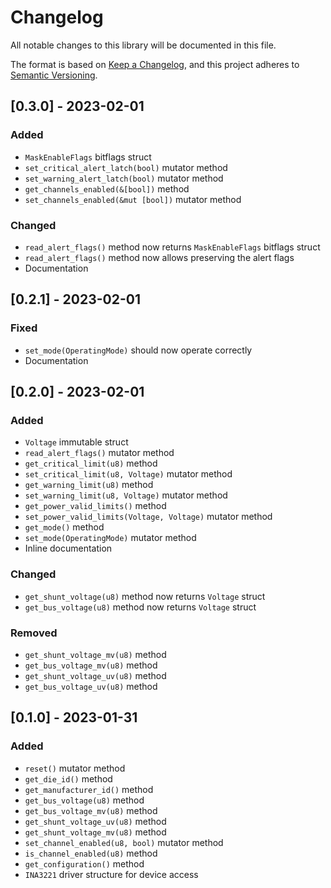 # Changelog
All notable changes to this library will be documented in this file.

The format is based on [Keep a Changelog](https://keepachangelog.com/en/1.0.0/),
and this project adheres to [Semantic Versioning](https://semver.org/spec/v2.0.0.html).

## [0.3.0] - 2023-02-01

### Added

- `MaskEnableFlags` bitflags struct
- `set_critical_alert_latch(bool)` mutator method
- `set_warning_alert_latch(bool)` mutator method
- `get_channels_enabled(&[bool])` method
- `set_channels_enabled(&mut [bool])` mutator method

### Changed

- `read_alert_flags()` method now returns `MaskEnableFlags` bitflags struct
- `read_alert_flags()` method now allows preserving the alert flags
- Documentation

## [0.2.1] - 2023-02-01

### Fixed

- `set_mode(OperatingMode)` should now operate correctly
- Documentation

## [0.2.0] - 2023-02-01

### Added

- `Voltage` immutable struct
- `read_alert_flags()` mutator method
- `get_critical_limit(u8)` method
- `set_critical_limit(u8, Voltage)` mutator method
- `get_warning_limit(u8)` method
- `set_warning_limit(u8, Voltage)` mutator method
- `get_power_valid_limits()` method
- `set_power_valid_limits(Voltage, Voltage)` mutator method
- `get_mode()` method
- `set_mode(OperatingMode)` mutator method
- Inline documentation

### Changed

- `get_shunt_voltage(u8)` method now returns `Voltage` struct
- `get_bus_voltage(u8)` method now returns `Voltage` struct

### Removed

- `get_shunt_voltage_mv(u8)` method
- `get_bus_voltage_mv(u8)` method
- `get_shunt_voltage_uv(u8)` method
- `get_bus_voltage_uv(u8)` method

## [0.1.0] - 2023-01-31

### Added

- `reset()` mutator method
- `get_die_id()` method
- `get_manufacturer_id()` method
- `get_bus_voltage(u8)` method
- `get_bus_voltage_mv(u8)` method
- `get_shunt_voltage_uv(u8)` method
- `get_shunt_voltage_mv(u8)` method
- `set_channel_enabled(u8, bool)` mutator method
- `is_channel_enabled(u8)` method
- `get_configuration()` method
- `INA3221` driver structure for device access
